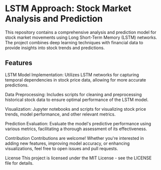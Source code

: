 # LSTM Approach: Stock Market Analysis and Prediction
This repository contains a comprehensive analysis and prediction model for stock market movements using Long Short-Term Memory (LSTM) networks. The project combines deep learning techniques with financial data to provide insights into stock trends and predictions.

## Features
LSTM Model Implementation: Utilizes LSTM networks for capturing temporal dependencies in stock price data, allowing for more accurate predictions.

Data Preprocessing: Includes scripts for cleaning and preprocessing historical stock data to ensure optimal performance of the LSTM model.

Visualization: Jupyter notebooks and scripts for visualizing stock price trends, model performance, and other relevant metrics.

Prediction Evaluation: Evaluate the model's predictive performance using various metrics, facilitating a thorough assessment of its effectiveness.


Contribution
Contributions are welcome! Whether you're interested in adding new features, improving model accuracy, or enhancing visualizations, feel free to open issues and pull requests.

License
This project is licensed under the MIT License - see the LICENSE file for details.
